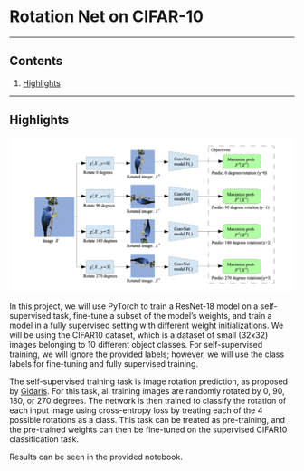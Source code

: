 # Rotation Net on CIFAR-10

<hr>

## Contents

1. [Highlights](#Highlights)

<hr>

## Highlights

<img src="./images/rot.png" width="750"></img>

In this project, we will use PyTorch to train a ResNet-18 model on a self-supervised task, fine-tune a subset of the model’s weights, and train a model in a fully supervised setting with different weight initializations. We will be using the CIFAR10 dataset, which is a dataset of small (32x32) images belonging to 10 different object classes. For self-supervised training, we will ignore the provided labels; however, we will use the class labels for fine-tuning and fully supervised training.

The self-supervised training task is image rotation prediction, as proposed by [Gidaris](https://arxiv.org/pdf/1803.07728.pdf). For this task, all training images are randomly rotated by 0, 90, 180, or 270 degrees. The network is then trained to classify the rotation of each input image using cross-entropy loss by treating each of the 4 possible rotations as a class. This task can be treated as pre-training, and the pre-trained weights can then be fine-tuned on the supervised CIFAR10 classification task.

Results can be seen in the provided notebook.

